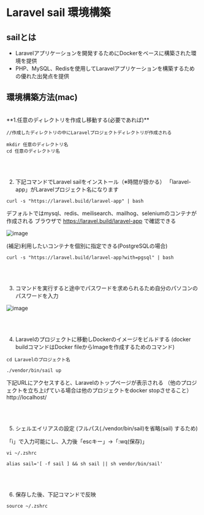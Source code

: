 # Laravel sail 環境構築

## sailとは
* Laravelアプリケーションを開発するためにDockerをベースに構築された環境を提供
* PHP、MySQL、Redisを使用してLaravelアプリケーションを構築するための優れた出発点を提供

## 環境構築方法(mac)
<br>
**1.任意のディレクトリを作成し移動する(必要であれば)**

``` 
//作成したディレクトリの中にLaravelプロジェクトディレクトリが作成される

mkdir 任意のディレクトリ名
cd 任意のディレクトリ名
```
<br>
<br>

2. 下記コマンドでLaravel sailをインストール（※時間が掛かる）
「laravel-app」がLaravelプロジェクト名になります

``` 
curl -s "https://laravel.build/laravel-app" | bash
```

デフォルトではmysql、redis、meilisearch、mailhog、seleniumのコンテナが作成される
ブラウザで https://laravel.build/laravel-app で確認できる

![image](https://github.com/hiien29/sail_explanation/assets/132329554/b9d98dd2-9527-468d-90eb-62e3c70ef592)

(補足)利用したいコンテナを個別に指定できる(PostgreSQLの場合)
```
curl -s "https://laravel.build/laravel-app?with=pgsql" | bash
```

<br>
<br>

3. コマンドを実行すると途中でパスワードを求められるため自分のパソコンのパスワードを入力

![image](https://github.com/hiien29/sail_explanation/assets/132329554/1fc19794-045b-4d91-84e2-a6979e5050c0)

<br>
<br>

4. Laravelのプロジェクトに移動しDockerのイメージをビルドする
(docker buildコマンドはDocker fileからImageを作成するためのコマンド)

```
cd Laravelのプロジェクト名

./vendor/bin/sail up
```

下記URLにアクセスすると、Laravelのトップページが表示される
（他のプロジェクトを立ち上げている場合は他のプロジェクトをdocker stopさせること）
http://localhost/

<br>
<br>

5. シェルエイリアスの設定
(フルパス(./vendor/bin/sail)を省略(sail) するため)

「i」で入力可能にし、入力後「escキー」→「:wq(保存)」

```
vi ~/.zshrc

alias sail='[ -f sail ] && sh sail || sh vendor/bin/sail'
```
<br>
<br>

6. 保存した後、下記コマンドで反映

```
source ~/.zshrc
```